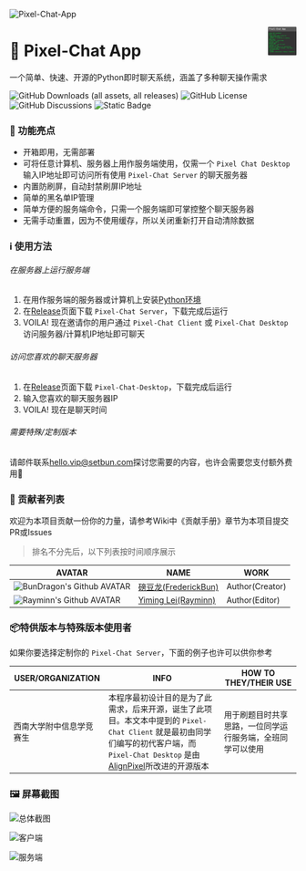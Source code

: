 ![Pixel-Chat-App](https://repository-images.githubusercontent.com/832191338/b1042f2c-3c1a-4756-b061-732923b776cd)

<img src="/assets/logo-final-@1x.png" align="right" width="50px" />

# 💬 Pixel-Chat App

一个简单、快速、开源的Python即时聊天系统，涵盖了多种聊天操作需求

![GitHub Downloads (all assets, all releases)](https://img.shields.io/github/downloads/AlignPixel/Pixel-Chat-App/total?style=for-the-badge&logo=github)
![GitHub License](https://img.shields.io/github/license/AlignPixel/Pixel-Chat-App?style=for-the-badge)
![GitHub Discussions](https://img.shields.io/github/discussions/AlignPixel/Pixel-Chat-App?style=for-the-badge&logo=github)
![Static Badge](https://img.shields.io/badge/Python-3.x-blue?style=for-the-badge&logo=Python&logoColor=white)

### 🤩 功能亮点

- 开箱即用，无需部署
- 可将任意计算机、服务器上用作服务端使用，仅需一个 `Pixel Chat Desktop` 输入IP地址即可访问所有使用 `Pixel-Chat Server` 的聊天服务器
- 内置防刷屏，自动封禁刷屏IP地址
- 简单的黑名单IP管理
- 简单方便的服务端命令，只需一个服务端即可掌控整个聊天服务器
- 无需手动重置，因为不使用缓存，所以关闭重新打开自动清除数据

### ℹ️ 使用方法

###### 在服务器上运行服务端

1. 在用作服务端的服务器或计算机上安装[Python环境](https://python.org)
2. 在[Release](https://github.com/AlignPixel/Pixel-Chat-App/releases)页面下载 `Pixel-Chat Server`，下载完成后运行
3. VOILA! 现在邀请你的用户通过 `Pixel-Chat Client` 或 `Pixel-Chat Desktop` 访问服务器/计算机IP地址即可聊天

###### 访问您喜欢的聊天服务器

1. 在[Release](https://github.com/AlignPixel/Pixel-Chat-App/releases)页面下载 `Pixel-Chat-Desktop`，下载完成后运行
2. 输入您喜欢的聊天服务器IP
3. VOILA! 现在是聊天时间

###### 需要特殊/定制版本

请邮件联系[hello.vip@setbun.com](mailto:shensu283@luogu.com.cn?subject=%E6%82%A8%E5%A5%BD%EF%BC%8C%E6%88%91%E6%98%AF%5B%E5%85%AC%E5%8F%B8/%E4%B8%AA%E4%BA%BA%E5%90%8D%E7%A7%B0%5D%EF%BC%81%E6%88%91%E9%9C%80%E8%A6%81%E5%AE%9A%E5%88%B6Pixel-Chat%5B%E6%9C%8D%E5%8A%A1%E7%AB%AF/%E5%AE%A2%E6%88%B7%E7%AB%AF%5D%EF%BC%8C%E5%9B%A0%E4%B8%BA%5B%E5%8E%9F%E5%9B%A0%5D%E3%80%82%E5%85%B7%E4%BD%93%E5%8A%9F%E8%83%BD%E5%A6%82%E4%B8%8B%EF%BC%9A%0A1.%20%5B%E4%BD%BF%E7%94%A8%E6%9C%89%E5%BA%8F%E5%88%97%E8%A1%A8%E7%AE%80%E5%8D%95%E5%88%97%E4%B8%BE%E6%82%A8%E9%9C%80%E8%A6%81%E7%9A%84%E5%8A%9F%E8%83%BD%5D%0A%0A%E5%A6%82%E6%9E%9C%E6%82%A8%E6%9C%89%E6%9D%A1%E4%BB%B6%E4%B8%8E%E6%97%B6%E9%97%B4%E5%8F%AF%E4%BB%A5%E8%BF%9B%E8%A1%8C%E5%AE%9A%E5%88%B6%EF%BC%8C%E8%AF%B7%E6%B7%BB%E5%8A%A0%E6%88%91%E7%9A%84%5B%E5%BE%AE%E4%BF%A1/QQ/Telegram%5D%EF%BC%9A%5B%E5%BE%AE%E4%BF%A1%E5%8F%B7/QQID/TG%E9%93%BE%E6%8E%A5%5D%EF%BC%8C%E8%B0%A2%E8%B0%A2%E6%82%A8%EF%BC%81)探讨您需要的内容，也许会需要您支付额外费用🤔

### 🎈 贡献者列表

欢迎为本项目贡献一份你的力量，请参考Wiki中《贡献手册》章节为本项目提交PR或Issues

> 排名不分先后，以下列表按时间顺序展示

| AVATAR                                                       | NAME                                                    | WORK            |
| ------------------------------------------------------------ | ------------------------------------------------------- | --------------- |
| <img src="https://avatars.githubusercontent.com/u/120368045?s=400&u=ac60326a41a0d41faaf82ad25bcd143d85224791&v=4" alt="BunDragon's Github AVATAR" width="50px" /> | [磅豆龙(FrederickBun)](https://github.com/FrederickBun) | Author(Creator) |
| <img src="https://avatars.githubusercontent.com/u/98998872" alt="Rayminn's Github AVATAR" width="50px"/> | [Yiming Lei(Rayminn)](https://github.com/Rayminn)       | Author(Editor)  |

### 📦特供版本与特殊版本使用者

如果你要选择定制你的 `Pixel-Chat Server`，下面的例子也许可以供你参考

| USER/ORGANIZATION        | INFO                                                         | HOW TO THEY/THEIR USE                                      |
| ------------------------ | ------------------------------------------------------------ | ---------------------------------------------------------- |
| 西南大学附中信息学竞赛生 | 本程序最初设计目的是为了此需求，后来开源，诞生了此项目。本文本中提到的 `Pixel-Chat Client` 就是最初由同学们编写的初代客户端，而 `Pixel-Chat Desktop` 是由[AlignPixel](https://github.com/AlignPixel)所改进的开源版本 | 用于刷题目时共享思路，一位同学运行服务端，全班同学可以使用 |

### 🖼️ 屏幕截图

![总体截图](https://cdn.jsdelivr.net/gh/FrederickBun/upyun-rhimgcdn@img/upload/202407271438190.png)

![客户端](https://cdn.jsdelivr.net/gh/FrederickBun/upyun-rhimgcdn@img/upload/202407271438066.png)

![服务端](https://cdn.jsdelivr.net/gh/FrederickBun/upyun-rhimgcdn@img/upload/202407271438163.png)

